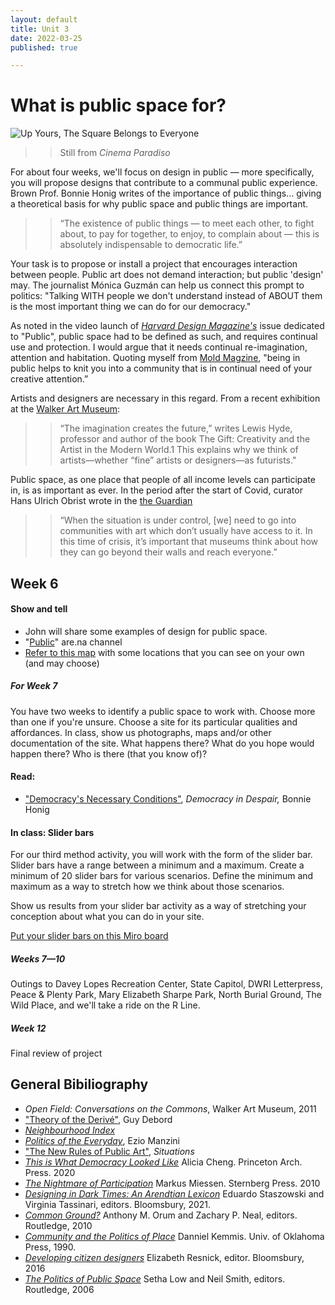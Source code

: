 ```yaml
---
layout: default
title: Unit 3
date: 2022-03-25
published: true

---
```


# What is public space for?


![Up Yours, The Square Belongs to Everyone](/img/paradiso.png)
>>Still from *Cinema Paradiso*

For about four weeks, we'll focus on design in public — more specifically, you will propose designs that contribute to a communal public experience. Brown Prof. Bonnie Honig writes of the importance of public things... giving a theoretical basis for why public space and public things are important.  

>>“The existence of public things — to meet each
other, to fight about, to pay for together, to enjoy, to
complain about — this is absolutely indispensable
to democratic life.” 

Your task is to propose or install a project that encourages interaction between people. Public art does not demand interaction; but public 'design' may. The journalist Mónica Guzmán can help us connect this prompt to politics: "Talking WITH people we don't understand instead of ABOUT them is the most important thing we can do for our democracy."

As noted in the video launch of *[Harvard Design Magazine's](https://www.youtube.com/watch?v=kNRbL0PV4A0&ab_channel=HarvardGSD)* issue dedicated to "Public", public space had to be defined as such, and requires continual use and protection. I would argue that it needs continual re-imagination, attention and habitation. Quoting myself from [Mold Magzine](https://thisismold.com/visual/graphic-design-and-local-food-ecologies), "being in public helps to knit you into a community that is in continual need of your creative attention.”

Artists and designers are necessary in this regard. From a recent exhibition at the [Walker Art Museum](http://walkerart.org/magazine/marina-gorbis-the-more-equitable-future-begins-in-the-imagination): 

>>“The imagination creates the future,” writes Lewis Hyde, professor and author of the book The Gift: Creativity and the Artist in the Modern World.1 This explains why we think of artists—whether “fine” artists or designers—as futurists."

<!--
Hannah Arendt, quoted in an article by Masha Gessen in a 2020 New Yorker article: Isolation is the inability to act together with others, which, according to Arendt, is the source of a person’s political power. Isolation renders people impotent. Loneliness, Arendt posits, is the defining condition of totalitarianism and the common ground of all terror.
-->

Public space, as one place that people of all income levels can participate in, is as important as ever. In the period after the start of Covid, curator Hans Ulrich Obrist wrote in the [the Guardian](https://www.theguardian.com/artanddesign/2020/mar/30/hans-ulrich-obrist-uk-public-art-project)

>>“When the situation is under control, [we] need to go into communities with art which don’t usually have access to it. In this time of crisis, it’s important that museums think about how they can go beyond their walls and reach everyone.” 



## Week 6

#### Show and tell

- John will share some examples of design for public space. 
- "[Public](https://www.are.na/john-caserta/public-a8sf7pnhaei)" are.na channel
- [Refer to this map](https://goo.gl/maps/FaLqaMbdRufXkenm7) with some locations that you can see on your own (and may choose) 

##### For Week 7

You have two weeks to identify a public space to work with. Choose more than one if you're unsure. Choose a site for its particular qualities and affordances. In class, show us photographs, maps and/or other documentation of the site. What happens there? What do you hope would happen there? Who is there (that you know of)?



#### Read:

* ["Democracy's Necessary Conditions"](https://drive.google.com/file/d/1XNDPuWnX0RnONvWC5lH2LNg4h6cagr1D/view?usp=sharing), *Democracy in Despair,* Bonnie Honig


#### In class: Slider bars

For our third method activity, you will work with the form of the slider bar. Slider bars have a range between a minimum and a maximum. Create a minimum of 20 slider bars for various scenarios. Define the minimum and maximum as a way to stretch how we think about those scenarios. 

Show us results from your slider bar activity as a way of stretching your conception about what you can do in your site. 

[Put your slider bars on this Miro board](https://miro.com/app/board/uXjVOCtRucU=/?invite_link_id=944439351970)



##### Weeks 7—10

Outings to Davey Lopes Recreation Center, State Capitol, DWRI Letterpress, Peace & Plenty Park, Mary Elizabeth Sharpe Park, North Burial Ground, The Wild Place, and we'll take a ride on the R Line.

##### Week 12

Final review of project


## General Bibiliography

* *Open Field: Conversations on the Commons*, Walker Art Museum, 2011
* ["Theory of the Derivé"](http://www.bopsecrets.org/SI/2.derive.htm), Guy Debord
* *[Neighbourhood Index](https://neighbourhoodindex.org/)*
* *[Politics of the Everyday](https://drive.google.com/file/d/1x55cHHzM_thoXOOqIEhb8cn5bOa6K3fo/view?usp=sharing)*, Ezio Manzini
* ["The New Rules of Public Art"](https://arena-attachments.s3.amazonaws.com/15685110/8faaf322aab6af4f8650fda466ffe98a.pdf?1647893562), *Situations*
* *[This is What Democracy Looked Like](https://shop.cooperhewitt.org/products/this-is-what-democracy-looked-like-a-visual-history-of-the-printed-ballot)* Alicia Cheng. Princeton Arch. Press. 2020
* *[The Nightmare of Participation](https://mitpress.mit.edu/books/nightmare-participation)* Markus Miessen. Sternberg Press. 2010
* *[Designing in Dark Times: An Arendtian Lexicon](https://www.bloomsbury.com/ca/designing-in-dark-times-9781350070264/)* Eduardo Staszowski and Virginia Tassinari, editors. Bloomsbury, 2021.
* *[Common Ground?](https://www.routledge.com/Common-Ground-Readings-and-Reflections-on-Public-Space/Orum-Neal/p/book/9780415997270)* Anthony M. Orum and Zachary P. Neal, editors. Routledge, 2010
* *[Community and the Politics of Place](https://www.goodreads.com/en/book/show/577330.Community_and_the_Politics_of_Place)* Danniel Kemmis. Univ. of Oklahoma Press, 1990.
* *[Developing citizen designers](https://librarycat.risd.edu/record=b1459620~S4)* Elizabeth Resnick, editor. Bloomsbury, 2016
* *[The Politics of Public Space](https://www.routledge.com/The-Politics-of-Public-Space/Low-Smith/p/book/9780415951395?gclid=CjwKCAjwyryUBhBSEiwAGN5OCNDuxqCz31WmNsvxm_fWXugxPxOErmZihJfrXcyuOhwW5VE5Xo2qTxoCB2wQAvD_BwE)* Setha Low and Neil Smith, editors. Routledge, 2006